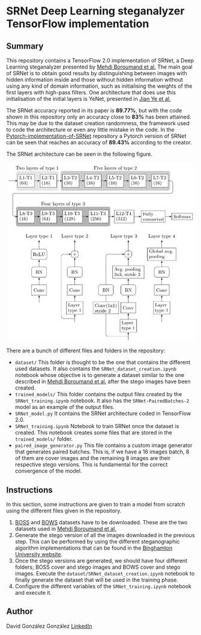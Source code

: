 # SRNet Deep Learning steganalyzer TensorFlow implementation

## Summary

This repository contains a TensorFlow 2.0 implementation of SRNet, a Deep Learning steganalyzer presented by [Mehdi Boroumand et al.](https://ieeexplore.ieee.org/document/8470101) The main goal of SRNet is to obtain good results by distinguishing between images with hidden information inside and those without hidden information without using any kind of domain information, such as initialising the weights of the first layers with high-pass filters. One architecture that does use this initialisation of the initial layers is YeNet, presented in [Jian Ye et al.](https://ieeexplore.ieee.org/document/7937836)

The SRNet accuracy reported in its paper is **89.77\%**, but with the code shown in this repository only an accuracy close to **83\%** has been attained. This may be due to the dataset creation randomness, the framework used to code the architecture or even any little mistake in the code. In the [Pytorch-implementation-of-SRNet](https://github.com/brijeshiitg/Pytorch-implementation-of-SRNet) repository a Pytorch version of SRNet can be seen that reaches an accuracy of **89.43\%** according to the creator.

The SRNet architecture can be seen in the following figure.

<p align="center">
  <img src="images/SRNetArchitecture.png" alt="SRNet architecture. This figure was obtained from Mehdi Boroumand et al." width="500"/>
</p>

There are a bunch of different files and folders in the repository:

- `dataset/` This folder is thought to be the one that contains the different used datasets. It also contains the `SRNet_dataset_creation.ipynb` notebook whose objective is to generate a dataset similar to the one described in [Mehdi Boroumand et al.](https://ieeexplore.ieee.org/document/8470101) after the stego images have been created.
- `trained_models/` This folder contains the output files created by the `SRNet_training.ipynb` notebook. It also has the `SRNet-PairedBatches-2` model as an example of the output files.
- `SRNet_model.py` It contains the SRNet architecture coded in TensorFlow 2.0.
- `SRNet_training.ipynb` Notebook to train SRNet once the dataset is created. This notebook creates some files that are stored in the `trained_models/` folder.
- `paired_image_generator.py` This file contains a custom image generator that generates paired batches. This is, if we have a 16 images batch, 8 of them are cover images and the remaining 8 images are their respective stego versions. This is fundamental for the correct convergence of the model.

## Instructions

In this section, some instructions are given to train a model from scratch using the different files given in the repository.

1. [BOSS](http://agents.fel.cvut.cz/boss/) and [BOWS](http://bows2.ec-lille.fr/) datasets have to be downloaded. These are the two datasets used in [Mehdi Boroumand et al.](https://ieeexplore.ieee.org/document/8470101)
2. Generate the stego version of all the images downloaded in the previous step. This can be performed by using the different steganographic algorithm implementations that can be found in the [Binghamton University website](http://dde.binghamton.edu/download/stego_algorithms/).
3. Once the stego versions are generated, we should have four different folders; BOSS cover and stego images and BOWS cover and stego images. Execute the `dataset/SRNet_dataset_creation.ipynb` notebook to finally generate the dataset that will be used in the training phase.
4. Configure the different variables of the `SRNet_training.ipynb` notebook and execute it.

## Author
David González González <a href="https://www.linkedin.com/in/david-gonzalez-gonzalez/">LinkedIn</a>
